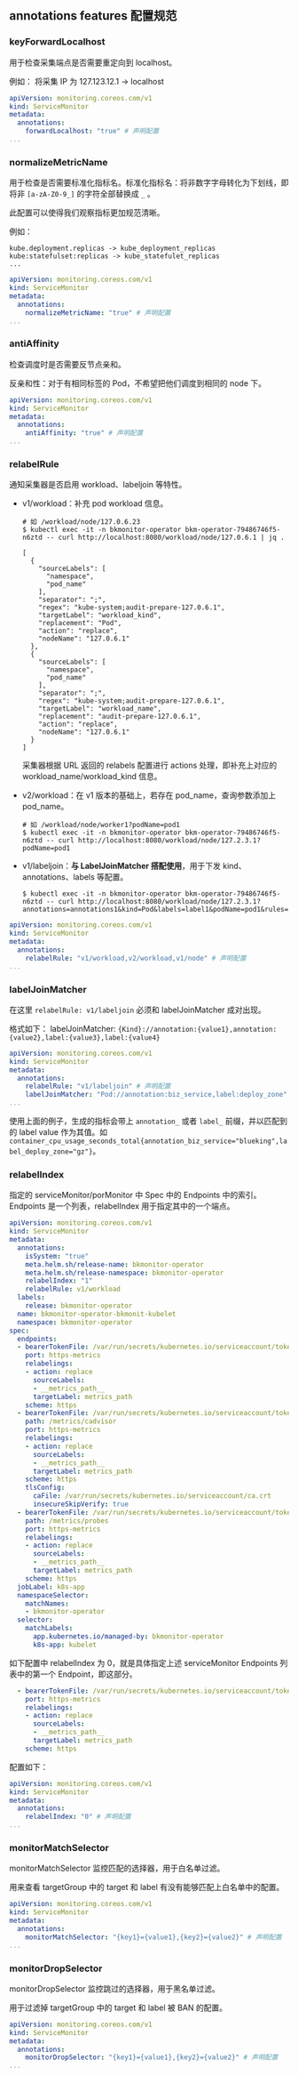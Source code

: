 ## annotations features 配置规范

### keyForwardLocalhost

用于检查采集端点是否需要重定向到 localhost。

例如：
将采集 IP 为 127.123.12.1 -> localhost

```yaml
apiVersion: monitoring.coreos.com/v1
kind: ServiceMonitor
metadata:
  annotations:
    forwardLocalhost: "true" # 声明配置
...
```

### normalizeMetricName

用于检查是否需要标准化指标名。标准化指标名：将非数字字母转化为下划线，即将非 `[a-zA-Z0-9_]` 的字符全部替换成 `_` 。

此配置可以使得我们观察指标更加规范清晰。

例如：
```text
kube.deployment.replicas -> kube_deployment_replicas
kube:statefulset:replicas -> kube_statefulet_replicas
...
```

```yaml
apiVersion: monitoring.coreos.com/v1
kind: ServiceMonitor
metadata:
  annotations:
    normalizeMetricName: "true" # 声明配置
...
```

### antiAffinity

检查调度时是否需要反节点亲和。

反亲和性：对于有相同标签的 Pod，不希望把他们调度到相同的 node 下。
```yaml
apiVersion: monitoring.coreos.com/v1
kind: ServiceMonitor
metadata:
  annotations:
    antiAffinity: "true" # 声明配置
...
```

### relabelRule

通知采集器是否启用 workload、labeljoin 等特性。

* v1/workload：补充 pod workload 信息。
  ```shell
  # 如 /workload/node/127.0.6.23
  $ kubectl exec -it -n bkmonitor-operator bkm-operator-79486746f5-n6ztd -- curl http://localhost:8080/workload/node/127.0.6.1 | jq .

  [
    {
      "sourceLabels": [
        "namespace",
        "pod_name"
      ],
      "separator": ";",
      "regex": "kube-system;audit-prepare-127.0.6.1",
      "targetLabel": "workload_kind",
      "replacement": "Pod",
      "action": "replace",
      "nodeName": "127.0.6.1"
    },
    {
      "sourceLabels": [
        "namespace",
        "pod_name"
      ],
      "separator": ";",
      "regex": "kube-system;audit-prepare-127.0.6.1",
      "targetLabel": "workload_name",
      "replacement": "audit-prepare-127.0.6.1",
      "action": "replace",
      "nodeName": "127.0.6.1"
    }
  ]
  ```
  采集器根据 URL 返回的 relabels 配置进行 actions 处理，即补充上对应的 workload_name/workload_kind 信息。

* v2/workload：在 v1 版本的基础上，若存在 pod_name，查询参数添加上 pod_name。
  ```shell
  # 如 /workload/node/worker1?podName=pod1
  $ kubectl exec -it -n bkmonitor-operator bkm-operator-79486746f5-n6ztd -- curl http://localhost:8080/workload/node/127.2.3.1?podName=pod1
  ```

* v1/labeljoin：**与 LabelJoinMatcher 搭配使用**，用于下发 kind、annotations、labels 等配置。
  ```shell
  $ kubectl exec -it -n bkmonitor-operator bkm-operator-79486746f5-n6ztd -- curl http://localhost:8080/workload/node/127.2.3.1?annotations=annotations1&kind=Pod&labels=label1&podName=pod1&rules=labeljoin
  ```

```yaml
apiVersion: monitoring.coreos.com/v1
kind: ServiceMonitor
metadata:
  annotations:
    relabelRule: "v1/workload,v2/workload,v1/node" # 声明配置
...
```

### labelJoinMatcher

在这里 `relabelRule: v1/labeljoin` 必须和 labelJoinMatcher 成对出现。

格式如下：
labelJoinMatcher: `{Kind}://annotation:{value1},annotation:{value2},label:{value3},label:{value4}`
```yaml
apiVersion: monitoring.coreos.com/v1
kind: ServiceMonitor
metadata:
  annotations:
    relabelRule: "v1/labeljoin" # 声明配置
    labelJoinMatcher: "Pod://annotation:biz_service,label:deploy_zone" # 声明配置
...
```
使用上面的例子，生成的指标会带上 `annotation_` 或者 `label_` 前缀，并以匹配到的 label value 作为其值。如 `container_cpu_usage_seconds_total{annotation_biz_service="blueking",label_deploy_zone="gz"}`。

### relabelIndex

指定的 serviceMonitor/porMonitor 中 Spec 中的 Endpoints 中的索引。Endpoints 是一个列表，relabelIndex 用于指定其中的一个端点。

```yaml
apiVersion: monitoring.coreos.com/v1
kind: ServiceMonitor
metadata:
  annotations:
    isSystem: "true"
    meta.helm.sh/release-name: bkmonitor-operator
    meta.helm.sh/release-namespace: bkmonitor-operator
    relabelIndex: "1"
    relabelRule: v1/workload
  labels:
    release: bkmonitor-operator
  name: bkmonitor-operator-bkmonit-kubelet
  namespace: bkmonitor-operator
spec:
  endpoints:
  - bearerTokenFile: /var/run/secrets/kubernetes.io/serviceaccount/token
    port: https-metrics
    relabelings:
    - action: replace
      sourceLabels:
      - __metrics_path__
      targetLabel: metrics_path
    scheme: https
  - bearerTokenFile: /var/run/secrets/kubernetes.io/serviceaccount/token
    path: /metrics/cadvisor
    port: https-metrics
    relabelings:
    - action: replace
      sourceLabels:
      - __metrics_path__
      targetLabel: metrics_path
    scheme: https
    tlsConfig:
      caFile: /var/run/secrets/kubernetes.io/serviceaccount/ca.crt
      insecureSkipVerify: true
  - bearerTokenFile: /var/run/secrets/kubernetes.io/serviceaccount/token
    path: /metrics/probes
    port: https-metrics
    relabelings:
    - action: replace
      sourceLabels:
      - __metrics_path__
      targetLabel: metrics_path
    scheme: https
  jobLabel: k8s-app
  namespaceSelector:
    matchNames:
    - bkmonitor-operator
  selector:
    matchLabels:
      app.kubernetes.io/managed-by: bkmonitor-operator
      k8s-app: kubelet
```

如下配置中 relabelIndex 为 0，就是具体指定上述 serviceMonitor Endpoints 列表中的第一个 Endpoint，即这部分。

```yaml
  - bearerTokenFile: /var/run/secrets/kubernetes.io/serviceaccount/token
    port: https-metrics
    relabelings:
    - action: replace
      sourceLabels:
      - __metrics_path__
      targetLabel: metrics_path
    scheme: https
```

配置如下：

```yaml
apiVersion: monitoring.coreos.com/v1
kind: ServiceMonitor
metadata:
  annotations:
    relabelIndex: "0" # 声明配置
...
```

### monitorMatchSelector

monitorMatchSelector 监控匹配的选择器，用于白名单过滤。

用来查看 targetGroup 中的 target 和 label 有没有能够匹配上白名单中的配置。

```yaml
apiVersion: monitoring.coreos.com/v1
kind: ServiceMonitor
metadata:
  annotations:
    monitorMatchSelector: "{key1}={value1},{key2}={value2}" # 声明配置
...
```

### monitorDropSelector

monitorDropSelector 监控跳过的选择器，用于黑名单过滤。

用于过滤掉 targetGroup 中的 target 和 label 被 BAN 的配置。

```yaml
apiVersion: monitoring.coreos.com/v1
kind: ServiceMonitor
metadata:
  annotations:
    monitorDropSelector: "{key1}={value1},{key2}={value2}" # 声明配置
...
```
